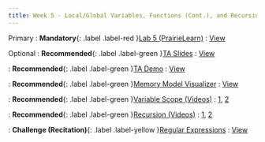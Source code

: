 ```yaml
---
title: Week 5 - Local/Global Variables, Functions (Cont.), and Recursion
---
```


Primary
: **Mandatory**{: .label .label-red }[Lab 5 (PrairieLearn)](https://us.prairielearn.com/pl/login)
  : [View](https://us.prairielearn.com/pl/login)

Optional
: **Recommended**{: .label .label-green }[TA Slides](https://github.com/Shogz-Labs/EECS1015_F25_Assets/blob/main/ta_recitations/Slides/Week%2005%20-%20Functions%20II.pdf)
  : [View](https://github.com/Shogz-Labs/EECS1015_F25_Assets/blob/main/ta_recitations/Slides/Week%2005%20-%20Functions%20II.pdf)

: **Recommended**{: .label .label-green }[TA Demo](https://github.com/Shogz-Labs/EECS1015_F25_Assets/blob/main/ta_recitations/Demos/Lecture_5_Functions.ipynb)
  : [View](https://github.com/Shogz-Labs/EECS1015_F25_Assets/blob/main/ta_recitations/Demos/Lecture_5_Functions.ipynb)

: **Recommended**{: .label .label-green }[Memory Model Visualizer](https://pythontutor.com/visualize.html#)
  : [View](https://pythontutor.com/visualize.html#)

: **Recommended**{: .label .label-green }[Variable Scope (Videos)](#week-5-local-global-variables-functions-cont-and-recursion)
  : [1](https://www.youtube.com/watch?v=KyCw1uA1-M8), [2](https://www.youtube.com/watch?v=QYUbLevwgDQ)

: **Recommended**{: .label .label-green }[Recursion (Videos)](#week-5-local-global-variables-functions-cont-and-recursion)
  : [1](https://www.youtube.com/watch?v=ivl5-snqul8), [2](https://www.youtube.com/watch?v=mH8uMBGQ-10)

: **Challenge (Recitation)**{: .label .label-yellow }[Regular Expressions](https://github.com/Shogz-Labs/EECS1015_F25_Assets/blob/main/ta_recitations/Demos/Recitation_Regular_Expressions_Examples.ipynb)
  : [View](https://github.com/Shogz-Labs/EECS1015_F25_Assets/blob/main/ta_recitations/Demos/Recitation_Regular_Expressions_Examples.ipynb)